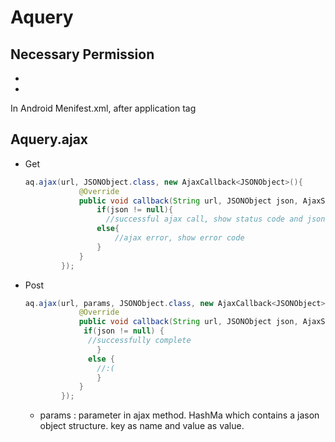 # Aquery

## Necessary Permission

- <uses-permission android:name="android.permission.WRITE_EXTERNAL_STORAGE"/>
- <uses-permission android:name="android.permission.INTERNET" />

In Android Menifest.xml, after application tag

## Aquery.ajax

+ Get

  ```java
  aq.ajax(url, JSONObject.class, new AjaxCallback<JSONObject>(){
              @Override
              public void callback(String url, JSONObject json, AjaxStatus status) {
                  if(json != null){
                    //successful ajax call, show status code and json content 
                  else{
                      //ajax error, show error code
                  }
              }
          });
  ```

+ Post

  ```java
  aq.ajax(url, params, JSONObject.class, new AjaxCallback<JSONObject>() {
              @Override
              public void callback(String url, JSONObject json, AjaxStatus status) {
               if(json != null) {
               	//successfully complete
                  } 
                else {
                  //:(
                  }
              }
          });
  ```

  + params : 
    parameter in ajax method.
    HashMa which contains a jason object structure.
    key as name and value as value.

  ​

  ​